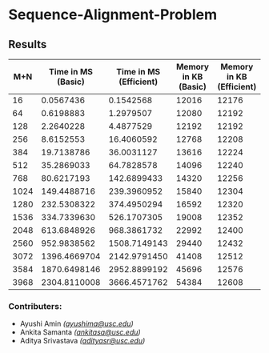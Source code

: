 # Sequence-Alignment-Problem

## Results

| M+N    | Time in MS (Basic) | Time in MS (Efficient) | Memory in KB (Basic) | Memory in KB (Efficient) |
| -------- | ------- | ------- | ------- | ------- |
| 16 | 0.0567436 | 0.1542568 | 12016 | 12176 |
| 64 | 0.6198883 | 1.2979507 | 12080 | 12192 |
| 128 | 2.2640228 | 4.4877529 | 12192 | 12192 |
| 256 | 8.6152553 | 16.4060592 | 12768 | 12208 |
| 384 | 19.7138786 | 36.0031127 | 13616 | 12224 |
| 512 | 35.2869033 | 64.7828578 | 14096 | 12240 |
| 768 | 80.6217193 | 142.6899433 | 14320 | 12256 |
| 1024 | 149.4488716 | 239.3960952 | 15840 | 12304 |
| 1280 | 232.5308322 | 374.4950294 | 16592 | 12320 |
| 1536 | 334.7339630 | 526.1707305 | 19008 | 12352 |
| 2048 | 613.6848926 | 968.3861732 | 22992 | 12400 |
| 2560 | 952.9838562 | 1508.7149143 | 29440 | 12432 |
| 3072 | 1396.4669704 | 2142.9791450 | 41408 | 12512 |
| 3584 | 1870.6498146 | 2952.8899192 | 45696 | 12576 |
| 3968 | 2304.8110008 | 3666.4571762 | 54384 | 12608 |



### Contributers:
- Ayushi Amin <i>(ayushima@usc.edu)</i>
- Ankita Samanta <i>(ankitasa@usc.edu)</i>
- Aditya Srivastava <i>(adityasr@usc.edu)</i>
